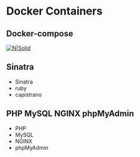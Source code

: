 # Docker Containers
## Docker-compose

[![N|Solid](https://www.docker.com/sites/default/files/social/docker-facebook-share.png)](https://hub.docker.com/)

## Sinatra
  - Sinatra
  - ruby
  - capistrano
    


## PHP MySQL NGINX phpMyAdmin
  - PHP
  - MySQL
  - NGINX
  - phpMyAdmin

